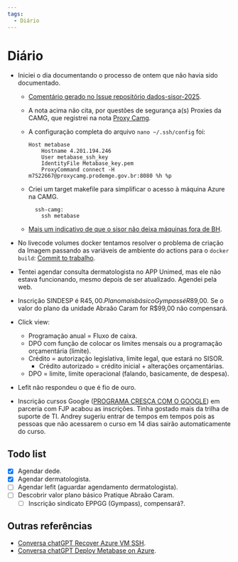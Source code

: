```yaml
---
tags:
  - Diário
---
```


# Diário

- Iniciei o dia documentando o processo de ontem que não havia sido documentado.
    - [Comentário gerado no Issue repositório dados-sisor-2025](https://github.com/splor-mg/dados-sisor-2025/issues/9#issuecomment-2740433031).
    - A nota acima não cita, por questões de segurança a(s) Proxies da CAMG, que registrei na nota [Proxy Camg](./20250320_proxy_camg.md).
    - A configuração completa do arquivo `nano ~/.ssh/config` foi:

        ```
        Host metabase
            Hostname 4.201.194.246
            User metabase_ssh_key
            IdentityFile Metabase_key.pem
            ProxyCommand connect -H m7522667@proxycamg.prodemge.gov.br:8080 %h %p
        ```
    - Criei um target makefile para simplificar o acesso à máquina Azure na CAMG.

      ```
        ssh-camg:
          ssh metabase
      ```

    - [Mais um indicativo de que o sisor não deixa máquinas fora de BH](https://github.com/splor-mg/dados-sisor-2025/issues/9#issuecomment-2740514275).

- No livecode volumes docker tentamos resolver o problema de criação da Imagem passando as variáveis de ambiente do actions para o `docker build`: [Commit to trabalho](https://github.com/splor-mg/volumes-docker/commit/9f9eb2fb5b6019af54b23f094932f8a7732296e9).
- Tentei agendar consulta dermatologista no APP Unimed, mas ele não estava funcionando, mesmo depois de ser atualizado. Agendei pela web.
- Inscrição SINDESP é R$45,00. Plano mais básico Gympass é R$89,00. Se o valor do plano da unidade Abraão Caram for R$99,00 não compensará.
- Click view:
    - Programação anual = Fluxo de caixa.
    - DPO com função de colocar os limites mensais ou a programação orçamentária (limite).
    - Crédito = autorização legislativa, limite legal, que estará no SISOR.
      - Crédito autorizado = crédito inicial + alterações orçamentárias.
    - DPO = limite, limite operacional (falando, basicamente, de despesa).
- Lefit não respondeu o que é fio de ouro.
- Inscrição cursos Google ([PROGRAMA CRESÇA COM O GOOGLE](https://fjp.mg.gov.br/programa-cresca-com-o-google/)) em parceria com FJP acabou as inscrições.
Tinha gostado mais da trilha de suporte de TI.
Andrey sugeriu entrar de tempos em tempos pois as pessoas que não acessarem o curso em 14 dias sairão automaticamente do curso.

## Todo list

- [x] Agendar dede.
- [x] Agendar dermatologista.
- [ ] Agendar lefit (aguardar agendamento dermatologista).
- [ ] Descobrir valor plano básico Pratique Abraão Caram.
    - [ ] Inscrição sindicato EPPGG (Gympass), compensará?.

## Outras referências

- [Conversa chatGPT Recover Azure VM SSH](https://chatgpt.com/share/67dc17ca-8380-8003-aff2-a4359518318b).
- [Conversa chatGPT Deploy Metabase on Azure](https://chatgpt.com/share/67c87463-0424-8003-8a2f-283b02174a90).
